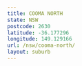 ```yaml
---
title: COOMA NORTH
state: NSW
postcode: 2630
latitude: -36.177296
longitude: 149.129166
url: /nsw/cooma-north/
layout: suburb
---
```

